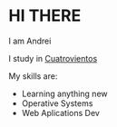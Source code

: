 # HI THERE
I am Andrei

I study in [Cuatrovientos](cuatrovientos.org)

My skills are:
- Learning anything new
- Operative Systems
- Web Aplications Dev
